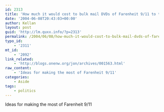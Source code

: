 ```yaml
---
id: 2313
title: 'How much it would cost to bulk mail DVDs of Farenheit 9/11 to targeted voters in swing states about a week before election day?'
date: '2004-06-08T20:43:03+00:00'
author: Kellan
layout: post
guid: 'http://lm.quxx.info/?p=2313'
permalink: /2004/06/08/how-much-it-would-cost-to-bulk-mail-dvds-of-farenheit-911-to-targeted-voters-in-swing-states-about-a-week-before-election-day/
typo_id:
    - '2311'
mt_id:
    - '2092'
link_related:
    - 'http://blogs.onenw.org/jon/archives/001563.html'
raw_content:
    - 'Ideas for making the most of Farenheit 9/11'
categories:
    - Aside
tags:
    - politics
---
```


Ideas for making the most of Farenheit 9/11